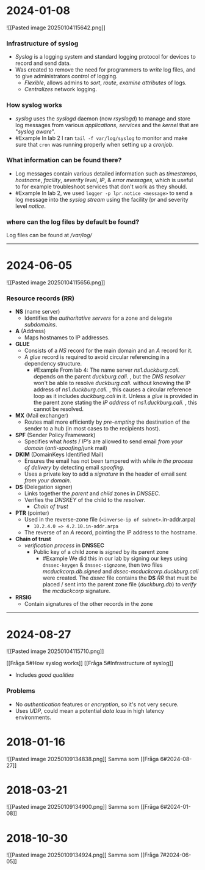 # 2024-01-08
![[Pasted image 20250104115642.png]]
### Infrastructure of syslog
* *Syslog* is a logging system and standard logging protocol for devices to record and send data.
* Was created to remove the need for programmers to *write* log files, and to give administrators *control* of logging.
	* *Flexible*, allows admins to *sort*, *route*, *examine* *attributes* of logs.
	* *Centralizes* network logging.
### How syslog works 
* *syslog* uses the *syslogd* daemon (now *rsyslogd*) to manage and store log messages from various *applications*, *services* and the *kernel* that are "*syslog aware*".
* #Example In lab 2 I ran ``tail -f var/log/syslog`` to monitor and make sure that ``cron`` was running properly when setting up a *cronjob*.
### What information can be found there?
* Log messages contain various detailed information such as *timestamps*, *hostname*, *facility*, *severity* *level*, *IP*, & *error messages*, which is useful to for example troubleshoot services that don't work as they should.
* #Example In lab 2, we used ``logger -p lpr.notice <message>`` to send a log message into the *syslog* *stream* using the facility *lpr* and severity level *notice*.
### where can the log files by default be found?
Log files can be found at */var/log/*

---
# 2024-06-05
![[Pasted image 20250104115656.png]]
### Resource records (RR)
* **NS** (name server) 
	* Identifies the *authoritative* *servers* for a zone and delegate *subdomains*.
* **A** (Address)
	* Maps hostnames to IP addresses.
* **GLUE**
	* Consists of a *NS* record for the main domain and an *A* record for it.
	* A *glue* record is required to avoid circular referencing in a dependency structure.
		* #Example From lab 4: The name server *ns1.duckburg.cali.* depends on the parent *duckburg.cali.* , but the *DNS* *resolver* won't be able to resolve *duckburg.cali.* without knowing the IP address of *ns1.duckburg.cali.* , this causes a circular reference loop as it includes *duckburg.cali* in it. Unless a *glue* is provided in the parent zone stating the *IP address* of *ns1.duckburg.cali.* , this cannot be resolved.
* **MX** (Mail exchanger)
	* Routes mail more efficiently by *pre-empting* the destination of the sender to a hub (in most cases to the recipients host).
* **SPF** (Sender Policy Framework)
	* Specifies what *hosts* / *IP's* are allowed to send email *from your domain* (*anti-spoofing*/junk mail)
* **DKIM** (DomainKeys Identified Mail)
	* Ensures the email has not been tampered with while *in the process of delivery* by detecting email *spoofing*.
	* Uses a private key to add a *signature* in the header of email sent *from* *your domain*.
* **DS** (Delegation signer)
	* Links together the *parent* and *child* zones in *DNSSEC*.
	* Verifies the *DNSKEY* of the child to the *resolver*.
		* *Chain of trust*
* **PTR** (pointer)
	* Used in the reverse-zone file (``<inverse-ip of subnet>``.in-addr.arpa)
		* ``10.2.4.0 => 4.2.10.in-addr.arpa``
	* The reverse of an *A* record, pointing the IP address to the hostname.
* **Chain of trust**
	* *verification* *process* in **DNSSEC**
		* Public key of a child zone is *signed* by its parent zone
			* #Example We did this in our lab by signing our keys using ``dnssec-keygen`` & ``dnssec-signzone``, then two files *mcduckcorp.db.signed* and *dssec-mcduckcorp.duckburg.cali* were created. The *dssec* file contains the **DS** *RR* that must be placed / sent into the parent zone file (*duckburg.db*) to *verify* the *mcduckcorp* signature.
* **RRSIG**
	* Contain signatures of the other records in the zone


---
# 2024-08-27
![[Pasted image 20250104115710.png]]

[[Fråga 5#How syslog works]]
[[Fråga 5#Infrastructure of syslog]] 
* Includes *good* *qualities* 
### Problems
* No *authentication* features or *encryption*, so it's not very secure.
* Uses *UDP*, could mean a potential *data* *loss* in high latency environments.


# 2018-01-16
![[Pasted image 20250109134838.png]]
Samma som [[Fråga 6#2024-08-27]]
# 2018-03-21
![[Pasted image 20250109134900.png]]
Samma som [[Fråga 6#2024-01-08]]
# 2018-10-30
![[Pasted image 20250109134924.png]]
Samma som [[Fråga 7#2024-06-05]]